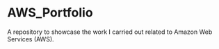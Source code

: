 # AWS_Portfolio
A repository to showcase the work I carried out related to Amazon Web Services (AWS). 
